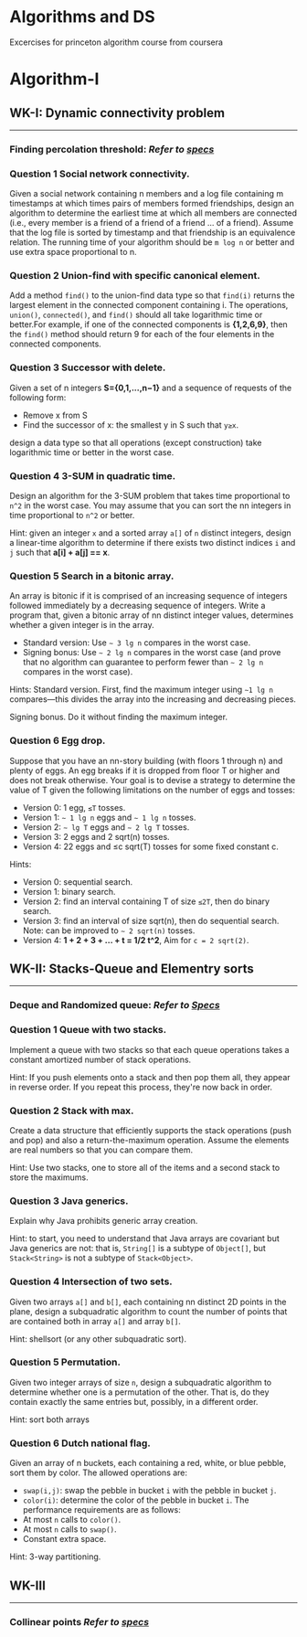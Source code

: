 # Algorithms and DS
Excercises for princeton algorithm course from coursera
# Algorithm-I
## WK-I: Dynamic connectivity problem
----
### Finding percolation threshold: *Refer to [specs](./doc/1-Percolation-Assignment.pdf)*

### Question 1 Social network connectivity. 
Given a social network containing n members and a log file containing m timestamps at which times pairs of members formed friendships, design an algorithm to determine
the earliest time at which all members are connected (i.e., every member is a friend of a friend of a friend ... of a friend). Assume that the log file is sorted by timestamp 
and that friendship is an equivalence relation. The running time of your algorithm should be `m log n` or better and use extra space proportional to n.

### Question 2 Union-find with specific canonical element. 
Add a method `find()` to the union-find data type so that `find(i)` returns the largest element in the connected component containing i. The operations, `union()`,
`connected()`, and `find()` should all take logarithmic time or better.For example, if one of the connected components is **{1,2,6,9}**, then the `find()` method should return 9
for each of the four elements in the connected components.

### Question 3 Successor with delete. 
Given a set of n integers **S={0,1,...,n−1}** and a sequence of requests of the following form:
- Remove x from S
- Find the successor of x: the smallest y in S such that `y≥x`.

design a data type so that all operations (except construction) take logarithmic time or better in the worst case.

### Question 4 3-SUM in quadratic time. 
Design an algorithm for the 3-SUM problem that takes time proportional to `n^2` in the worst case. You may assume that you can sort the nn integers in time proportional to `n^2` or better.

Hint: given an integer `x` and a sorted array `a[]` of `n` distinct integers, design a linear-time algorithm to determine if there exists two distinct indices `i` and `j` such that **a[i] + a[j] == x**.

### Question 5 Search in a bitonic array. 
An array is bitonic if it is comprised of an increasing sequence of integers followed immediately by a decreasing sequence of integers. Write a program that, given a bitonic array of nn distinct integer values, determines whether a given integer is in the array.

- Standard version: Use `∼ 3 lg n` compares in the worst case.
- Signing bonus: Use `∼ 2 lg n` compares in the worst case (and prove that no algorithm can guarantee to perform fewer than `∼ 2 lg n` compares in the worst case).

Hints: Standard version. First, find the maximum integer using `∼1 lg n` compares—this divides the array into the increasing and decreasing pieces.

Signing bonus. Do it without finding the maximum integer.

### Question 6 Egg drop. 
Suppose that you have an nn-story building (with floors 1 through n) and plenty of eggs. An egg breaks if it is dropped from floor T or higher and does not break otherwise. Your goal is to devise a strategy to determine the value of T given the following limitations on the number of eggs and tosses:

- Version 0: 1 egg, `≤T` tosses.
- Version 1: `∼ 1 lg n` eggs and `∼ 1 lg n` tosses.
- Version 2: `∼ lg T` eggs and `∼ 2 lg T` tosses.
- Version 3: 2 eggs and 2 sqrt(n) tosses.
- Version 4: 22 eggs and ≤c sqrt(T) tosses for some fixed constant c.

Hints:

- Version 0: sequential search.
- Version 1: binary search.
- Version 2: find an interval containing T of size `≤2T`, then do binary search.
- Version 3: find an interval of size sqrt(n), then do sequential search. Note: can be improved to `∼ 2 sqrt(n)` tosses.
- Version 4: **1 + 2 + 3 + ... + t = 1/2 t^2**, Aim for `c = 2 sqrt(2)`.




## WK-II: Stacks-Queue and Elementry sorts
----
### Deque and Randomized queue: *Refer to [Specs](./doc/2-Queues-Assignment.pdf)*

### Question 1 Queue with two stacks. 
Implement a queue with two stacks so that each queue operations takes a constant amortized number of stack operations.

Hint: If you push elements onto a stack and then pop them all, they appear in reverse order. If you repeat this process, they're now back in order.

### Question 2 Stack with max.
Create a data structure that efficiently supports the stack operations (push and pop) and also a return-the-maximum operation. Assume the elements are real numbers so that you can compare them.

Hint: Use two stacks, one to store all of the items and a second stack to store the maximums.

### Question 3 Java generics. 
Explain why Java prohibits generic array creation.

Hint: to start, you need to understand that Java arrays are covariant but Java generics are not: that is, `String[]` is a subtype of `Object[]`, but `Stack<String>` is not a subtype of `Stack<Object>`.

### Question 4 Intersection of two sets. 
Given two arrays `a[]` and `b[]`, each containing nn distinct 2D points in the plane, design a subquadratic algorithm to count the number of points that are contained both in array `a[]` and array `b[]`.

Hint: shellsort (or any other subquadratic sort).

### Question 5 Permutation. 
Given two integer arrays of size `n`, design a subquadratic algorithm to determine whether one is a permutation of the other. That is, do they contain exactly the same entries but, possibly, in a different order.

Hint: sort both arrays

### Question 6 Dutch national flag. 
Given an array of n buckets, each containing a red, white, or blue pebble, sort them by color. The allowed operations are:
- `swap(i,j)`: swap the pebble in bucket `i` with the pebble in bucket `j`.
- `color(i)`: determine the color of the pebble in bucket `i`.
The performance requirements are as follows:
- At most `n` calls to `color()`.
- At most `n` calls to `swap()`.
- Constant extra space.

Hint: 3-way partitioning.

## WK-III 
----
### Collinear points *Refer to [specs](./doc/3-Collinear-Points-Assignment.pdf)* 




